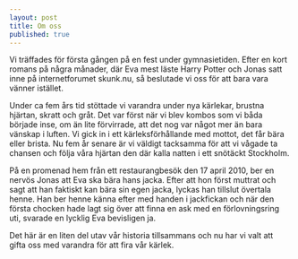 ```yaml
---
layout: post
title: Om oss
published: true
---
```


Vi träffades för första gången på en fest under gymnasietiden. Efter en kort romans på några månader, där Eva mest läste Harry Potter och Jonas satt inne på internetforumet skunk.nu, så beslutade vi oss för att bara vara vänner istället.

Under ca fem års tid stöttade vi varandra under nya kärlekar, brustna hjärtan, skratt och gråt. Det var först när vi blev kombos som vi båda började inse, om än lite förvirrade, att det nog var något mer än bara vänskap i luften. Vi gick in i ett kärleksförhållande med mottot, det får bära eller brista. Nu fem år senare är vi väldigt tacksamma för att vi vågade ta chansen och följa våra hjärtan den där kalla natten i ett snötäckt Stockholm.

På en promenad hem från ett restaurangbesök den 17 april 2010, ber en nervös Jonas att Eva ska bära hans jacka. Efter att hon först muttrat och sagt att han faktiskt kan bära sin egen jacka, lyckas han tillslut övertala henne. Han ber henne känna efter med handen i jackfickan och när den första chocken hade lagt sig över att finna en ask med en förlovningsring uti, svarade en lycklig Eva bevisligen ja. 

Det här är en liten del utav vår historia tillsammans och nu har vi valt att gifta oss med varandra för att fira vår kärlek. 